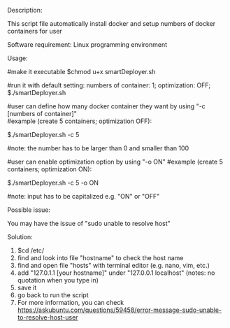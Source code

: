 Description:

This script file automatically install docker and setup numbers of docker containers for user


Software requirement:
Linux programming environment



Usage:

#make it executable 
$chmod u+x smartDeployer.sh   

#run it with default setting: numbers of container: 1; optimization: OFF;
$./smartDeployer.sh 

#user can define how many docker container they want by using "-c [numbers of container]" <br/>
#example (create 5 containers; optimization OFF):

$./smartDeployer.sh -c 5 

#note: the number has to be larger than 0 and smaller than 100


#user can enable optimization option by using "-o ON"
#example (create 5 containers; optimization ON):

$./smartDeployer.sh -c 5 -o ON

#note: input has to be capitalized e.g. "ON" or "OFF"




Possible issue:

You may have the issue of "sudo unable to resolve host"

Solution:

1. $cd /etc/
2. find and look into file "hostname" to check the host name
3. find and open file "hosts" with terminal editor (e.g. nano, vim, etc.)
4. add "127.0.1.1 [your hostname]" under "127.0.0.1 localhost" (notes: no quotation when you type in)
5. save it 
6. go back to run the script
7. For more information, you can check https://askubuntu.com/questions/59458/error-message-sudo-unable-to-resolve-host-user








